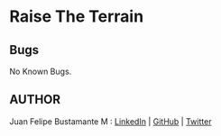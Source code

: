 # Raise The Terrain

## Bugs
No Known Bugs.
## AUTHOR
Juan Felipe Bustamante M : [LinkedIn] | [GitHub] | [Twitter]

[LinkedIn]: <https://www.linkedin.com/in/pipebustamantem>
[GitHub]: <https://github.com/jfbm74>
[Twitter]: <https://twitter.com/pipebustaM>
